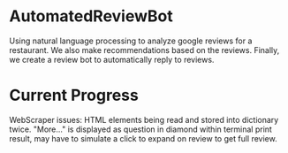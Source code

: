 # AutomatedReviewBot
Using natural language processing to analyze google reviews for a restaurant. We also make recommendations based on the reviews. Finally, we create a review bot to automatically reply to reviews. 

# Current Progress
WebScraper issues: 
HTML elements being read and stored into dictionary twice. 
"More..." is displayed as question in diamond within terminal print result, may have to simulate a click to expand on review to get full review.
